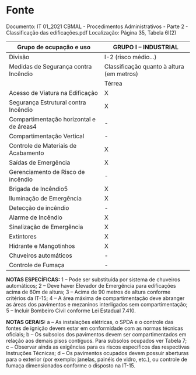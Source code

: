 # Fonte
Documento: IT 01_2021 CBMAL - Procedimentos Administrativos - Parte 2 - Classificação das edificações.pdf
Localização: Página 35, Tabela 6I(2)

| Grupo de ocupação e uso | GRUPO I – INDUSTRIAL |
|---|---|
| Divisão | I-2 (risco médio...) |
| Medidas de Segurança contra Incêndio | Classificação quanto à altura (em metros) |
|  | Térrea | H ≤ 6 | 6 < H ≤ 12 | 12 < H ≤ 23 | 23 < H ≤ 30 | Acima de 30 |
| Acesso de Viatura na Edificação | X | X | X | X | X | X |
| Segurança Estrutural contra Incêndio | X | X | X | X | X | X |
| Compartimentação horizontal e de áreas4 | - | X1 | X1 | X1 | X1 | X1 |
| Compartimentação Vertical | - | - | - | X | X | X |
| Controle de Materiais de Acabamento | X | X | X | X | X | X |
| Saídas de Emergência | X | X | X | X | X | X2 |
| Gerenciamento de Risco de incêndio | - | - | - | X | X | X |
| Brigada de Incêndio5 | X | X | X | X | X | X |
| Iluminação de Emergência | X | X | X | X | X | X |
| Detecção de incêndio | - | - | - | X | X | X |
| Alarme de Incêndio | X | X | X | X | X | X |
| Sinalização de Emergência | X | X | X | X | X | X |
| Extintores | X | X | X | X | X | X |
| Hidrante e Mangotinhos | X | X | X | X | X | X |
| Chuveiros automáticos | - | - | - | - | X | X |
| Controle de Fumaça | - | - | - | - | - | X3 |

**NOTAS ESPECÍFICAS:**
1 – Pode ser substituída por sistema de chuveiros automáticos;
2 – Deve haver Elevador de Emergência para edificações acima de 60m de altura;
3 – Acima de 90 metros de altura conforme critérios da IT-15;
4 – A área máxima de compartimentação deve abranger as áreas dos pavimentos e mezaninos interligados sem compartimentação;
5 – Incluir Bombeiro Civil conforme Lei Estadual 7.410.

**NOTAS GERAIS:**
a – As instalações elétricas, o SPDA e o controle das fontes de ignição devem estar em conformidade com as normas técnicas oficiais;
b – Os subsolos dos pavimentos devem ser compartimentados em relação aos demais pisos contíguos. Para subsolos ocupados ver Tabela 7;
c – Observar ainda as exigências para os riscos específicos das respectivas Instruções Técnicas;
d – Os pavimentos ocupados devem possuir aberturas para o exterior (por exemplo: janelas, painéis de vidro, etc.), ou controle de fumaça dimensionados conforme o disposto na IT-15.